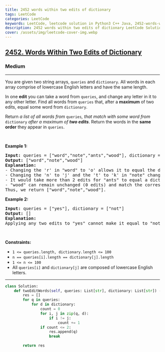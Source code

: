 ```yaml
---
title: 2452 words within two edits of dictionary
tags: LeetCode
categories: LeetCode
keywords: LeetCode, leetcode solution in Python3 C++ Java, 2452-words-within-two-edits-of-dictionary solution
description: 2452 words within two edits of dictionary LeetCode Solution Explained
cover: /assets/img/leetcode-cover-img.webp
---
```





<h2><a href="https://leetcode.com/problems/words-within-two-edits-of-dictionary/">2452. Words Within Two Edits of Dictionary</a></h2><h3>Medium</h3><hr><div><p>You are given two string arrays, <code>queries</code> and <code>dictionary</code>. All words in each array comprise of lowercase English letters and have the same length.</p>

<p>In one <strong>edit</strong> you can take a word from <code>queries</code>, and change any letter in it to any other letter. Find all words from <code>queries</code> that, after a <strong>maximum</strong> of two edits, equal some word from <code>dictionary</code>.</p>

<p>Return<em> a list of all words from </em><code>queries</code><em>, </em><em>that match with some word from </em><code>dictionary</code><em> after a maximum of <strong>two edits</strong></em>. Return the words in the <strong>same order</strong> they appear in <code>queries</code>.</p>

<p>&nbsp;</p>
<p><strong class="example">Example 1:</strong></p>

<pre><strong>Input:</strong> queries = ["word","note","ants","wood"], dictionary = ["wood","joke","moat"]
<strong>Output:</strong> ["word","note","wood"]
<strong>Explanation:</strong>
- Changing the 'r' in "word" to 'o' allows it to equal the dictionary word "wood".
- Changing the 'n' to 'j' and the 't' to 'k' in "note" changes it to "joke".
- It would take more than 2 edits for "ants" to equal a dictionary word.
- "wood" can remain unchanged (0 edits) and match the corresponding dictionary word.
Thus, we return ["word","note","wood"].
</pre>

<p><strong class="example">Example 2:</strong></p>

<pre><strong>Input:</strong> queries = ["yes"], dictionary = ["not"]
<strong>Output:</strong> []
<strong>Explanation:</strong>
Applying any two edits to "yes" cannot make it equal to "not". Thus, we return an empty array.
</pre>

<p>&nbsp;</p>
<p><strong>Constraints:</strong></p>

<ul>
	<li><code>1 &lt;= queries.length, dictionary.length &lt;= 100</code></li>
	<li><code>n == queries[i].length == dictionary[j].length</code></li>
	<li><code>1 &lt;= n &lt;= 100</code></li>
	<li>All <code>queries[i]</code> and <code>dictionary[j]</code> are composed of lowercase English letters.</li>
</ul>
</div>

---




```python
class Solution:
    def twoEditWords(self, queries: List[str], dictionary: List[str]) -> List[str]:
        res = []
        for q in queries:
            for d in dictionary:
                count = 0
                for i, j in zip(q, d):
                    if i != j:
                        count += 1
                if count <= 2:
                    res.append(q)
                    break
        
        return res
```
